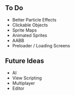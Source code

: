 To Do
------------------------
* Better Particle Effects
* Clickable Objects
* Sprite Maps
* Animated Sprites
* AABB
* Preloader / Loading Screens

Future Ideas
-----------------------
* AI
* View Scripting
* Multiplayer
* Editor